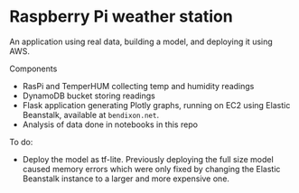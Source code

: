 # Raspberry Pi weather station

An application using real data, building a model, and deploying it using AWS.

Components
* RasPi and TemperHUM collecting temp and humidity readings
* DynamoDB bucket storing readings
* Flask application generating Plotly graphs, running on EC2 using Elastic Beanstalk, available at `bendixon.net`.
* Analysis of data done in notebooks in this repo

To do: 
* Deploy the model as tf-lite. Previously deploying the full size model caused memory errors which were only fixed by changing the Elastic Beanstalk instance to a larger and more expensive one. 